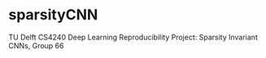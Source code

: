 # sparsityCNN
TU Delft CS4240 Deep Learning Reproducibility Project: Sparsity Invariant CNNs, Group 66
